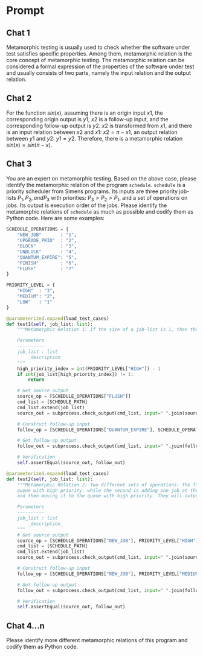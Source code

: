 # Prompt

## Chat 1

Metamorphic testing is usually used to check whether the software under test satisfies specific properties. Among them, metamorphic relation is the core concept of metamorphic testing. The metamorphic relation can be considered a formal expression of the properties of the software under test and usually consists of two parts, namely the input relation and the output relation.

## Chat 2

For the function $sin(x)$, assuming there is an origin input $x1$, the corresponding origin output is $y1$, $x2$ is a follow-up input, and the corresponding follow-up output is $y2$. $x2$ is transformed from $x1$, and there is an input relation between $x2$ and $x1$: $x2=\pi-x1$, an output relation between $y1$ and $y2$: $y1=y2$. Therefore, there is a metamorphic relation $sin(x)=sin(\pi-x)$.

## Chat 3

You are an expert on metamorphic testing. Based on the above case, please identify the metamorphic relation of the program `schedule`. `schedule` is a priority scheduler from Simens programs. Its inputs are three priority job-lists $P_1, P_2, and P_3$ with priorities: $P_3>P_2>P_1$, and a set of operations on jobs. Its output is execution order of the jobs. Please identify the metamorphic relations of `schedule` as much as possible and codify them as Python code. Here are some examples:

```python
SCHEDULE_OPERATIONS = {
    "NEW_JOB"       : "1",
    "UPGRADE_PRIO"  : "2",
    "BLOCK"         : "3",
    "UNBLOCK"       : "4",
    "QUANTUM_EXPIRE": "5",
    "FINISH"        : "6",
    "FLUSH"         : "7"
}

PRIORITY_LEVEL = {
    "HIGH"  : "3",
    "MEDIUM": "2",
    "LOW"   : "1"
}

@parameterized.expand(load_test_cases)
def test1(self, job_list: list):
    """Metamorphic Relation 1: If the size of a job-list is 1, then the operation that moving the job at the top of this list to the end will not affect the output.

    Parameters
    ----------
    job_list : list
        _description_
    """
    high_priority_index = int(PRIORITY_LEVEL["HIGH"]) - 1
    if int(job_list[high_priority_index]) != 1:
        return

    # Get source output
    source_op = [SCHEDULE_OPERATIONS["FLUSH"]]
    cmd_list = [SCHEDULE_PATH]
    cmd_list.extend(job_list)
    source_out = subprocess.check_output(cmd_list, input=" ".join(source_op), text=True).split("\n")

    # Construct follow-up input
    follow_op = [SCHEDULE_OPERATIONS["QUANTUM_EXPIRE"], SCHEDULE_OPERATIONS["FLUSH"]]

    # Get follow-up output
    follow_out = subprocess.check_output(cmd_list, input=" ".join(follow_op), text=True).split("\n")

    # Verification
    self.assertEqual(source_out, follow_out)

@parameterized.expand(load_test_cases)
def test2(self, job_list: list):
    """Metamorphic Relation 2: Two different sets of operations: The first is adding one job at the end of the
    queue with high priority, while the second is adding one job at the end of the queue with medium priority,
    and then moving it to the queue with high priority. They will output the same.

    Parameters
    ----------
    job_list : list
        _description_
    """
    # Get source output
    source_op = [SCHEDULE_OPERATIONS["NEW_JOB"], PRIORITY_LEVEL["HIGH"], SCHEDULE_OPERATIONS["FLUSH"]]
    cmd_list = [SCHEDULE_PATH]
    cmd_list.extend(job_list)
    source_out = subprocess.check_output(cmd_list, input=" ".join(source_op), text=True).split("\n")

    # Construct follow-up input
    follow_op = [SCHEDULE_OPERATIONS["NEW_JOB"], PRIORITY_LEVEL["MEDIUM"], SCHEDULE_OPERATIONS["UPGRADE_PRIO"], PRIORITY_LEVEL["MEDIUM"], "0.99999", SCHEDULE_OPERATIONS["FLUSH"]]

    # Get follow-up output
    follow_out = subprocess.check_output(cmd_list, input=" ".join(follow_op), text=True).split("\n")

    # Verification
    self.assertEqual(source_out, follow_out)
```

## Chat 4...n

Please identify more different metamorphic relations of this program and codify them as Python code.
